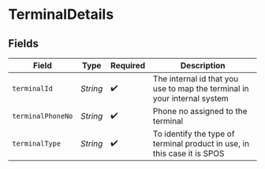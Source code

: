 # TerminalDetails


## Fields

| Field                                                                    | Type                                                                     | Required                                                                 | Description                                                              |
| ------------------------------------------------------------------------ | ------------------------------------------------------------------------ | ------------------------------------------------------------------------ | ------------------------------------------------------------------------ |
| `terminalId`                                                             | *String*                                                                 | :heavy_check_mark:                                                       | The internal id that you use to map the terminal in your internal system |
| `terminalPhoneNo`                                                        | *String*                                                                 | :heavy_check_mark:                                                       | Phone no assigned to the terminal                                        |
| `terminalType`                                                           | *String*                                                                 | :heavy_check_mark:                                                       | To identify the type of terminal product in use, in this case it is SPOS |